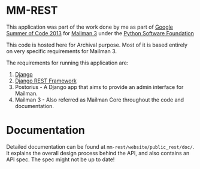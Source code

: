 MM-REST
=======

This application was part of the work done by me as part of [Google Summer of Code 2013](https://www.google-melange.com/gsoc/homepage/google/gsoc2013) for [Mailman 3](http://wiki.list.org/display/DEV/Mailman+3.0) under the [Python Software Foundation](http://www.python.org/psf/)

This code is hosted here for Archival purpose. Most of it is based entirely on very specific requirements for Mailman 3.

The requirements for running this application are:

1. [Django](https://www.djangoproject.com/)
2. [Django REST Framework](http://www.django-rest-framework.org/)
3. Postorius - A Django app that aims to provide an admin interface for Mailman.
4. Mailman 3 - Also referred as Mailman Core throughout the code and documentation.


Documentation
=============

Detailed documentation can be found at `mm-rest/website/public_rest/doc/`. It explains the overall design process behind the API, and also contains an API spec. The spec might not be up to date!
